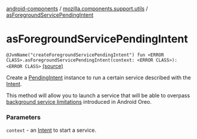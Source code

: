 [android-components](../index.md) / [mozilla.components.support.utils](index.md) / [asForegroundServicePendingIntent](./as-foreground-service-pending-intent.md)

# asForegroundServicePendingIntent

`@JvmName("createForegroundServicePendingIntent") fun <ERROR CLASS>.asForegroundServicePendingIntent(context: <ERROR CLASS>): <ERROR CLASS>` [(source)](https://github.com/mozilla-mobile/android-components/blob/master/components/support/utils/src/main/java/mozilla/components/support/utils/intents.kt#L24)

Create a [PendingIntent](#) instance to run a certain service described with the [Intent](#).

This method will allow you to launch a service that will be able to overpass
[background service limitations](https://developer.android.com/about/versions/oreo/background#services)
introduced in Android Oreo.

### Parameters

`context` - an [Intent](#) to start a service.